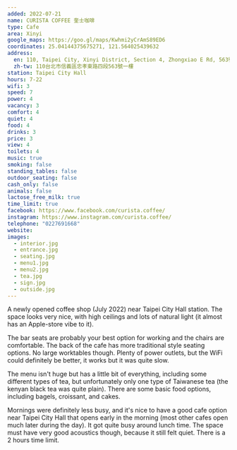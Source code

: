 ```yaml
---
added: 2022-07-21
name: CURISTA COFFEE 奎士咖啡
type: Cafe
area: Xinyi
google_maps: https://goo.gl/maps/Kwhmi2yCrAmS89ED6
coordinates: 25.04144375675271, 121.564025439632
address:
  en: 110, Taipei City, Xinyi District, Section 4, Zhongxiao E Rd, 563號一樓
  zh-tw: 110台北市信義區忠孝東路四段563號一樓
station: Taipei City Hall
hours: 7-22
wifi: 3
speed: 7
power: 4
vacancy: 3
comfort: 4
quiet: 4
food: 4
drinks: 3
price: 3
view: 4
toilets: 4
music: true
smoking: false
standing_tables: false
outdoor_seating: false
cash_only: false
animals: false
lactose_free_milk: true
time_limit: true
facebook: https://www.facebook.com/curista.coffee/
instagram: https://www.instagram.com/curista.coffee/
telephone: "0227691668"
website: 
images:
  - interior.jpg
  - entrance.jpg
  - seating.jpg
  - menu1.jpg
  - menu2.jpg
  - tea.jpg
  - sign.jpg
  - outside.jpg
---
```


A newly opened coffee shop (July 2022) near Taipei City Hall station. The space looks very nice, with high ceilings and lots of natural light (it almost has an Apple-store vibe to it).

The bar seats are probably your best option for working and the chairs are comfortable. The back of the cafe has more traditional style seating options. No large worktables though. Plenty of power outlets, but the WiFi could definitely be better, it works but it was quite slow.

The menu isn't huge but has a little bit of everything, including some different types of tea, but unfortunately only one type of Taiwanese tea (the kenyan black tea was quite plain). There are some basic food options, including bagels, croissant, and cakes.

Mornings were definitely less busy, and it's nice to have a good cafe option near Taipei City Hall that opens early in the morning (most other cafes open much later during the day). It got quite busy around lunch time. The space must have very good acoustics though, because it still felt quiet. There is a 2 hours time limit.
